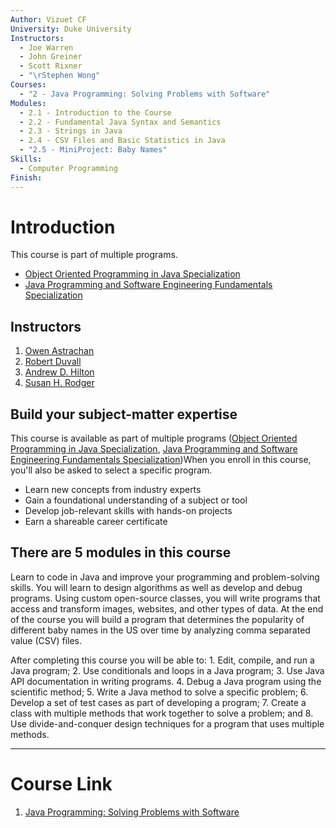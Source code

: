 ```yaml
---
Author: Vizuet CF
University: Duke University
Instructors:
  - Joe Warren
  - John Greiner
  - Scott Rixner
  - "\rStephen Wong"
Courses:
  - "2 - Java Programming: Solving Problems with Software"
Modules:
  - 2.1 - Introduction to the Course
  - 2.2 - Fundamental Java Syntax and Semantics
  - 2.3 - Strings in Java
  - 2.4 - CSV Files and Basic Statistics in Java
  - "2.5 - MiniProject: Baby Names"
Skills:
  - Computer Programming
Finish:
---
```

# Introduction

This course is part of multiple programs.

- [Object Oriented Programming in Java Specialization](https://www.coursera.org/specializations/object-oriented-programming)
- [Java Programming and Software Engineering Fundamentals Specialization](https://www.coursera.org/specializations/java-programming)
## Instructors

1. [Owen Astrachan](https://www.coursera.org/instructor/owen-astrachan)
2. [Robert Duvall](https://www.coursera.org/instructor/robert-duvall)
3. [Andrew D. Hilton](https://www.coursera.org/instructor/andrew-hilton)
4. [Susan H. Rodger](https://www.coursera.org/instructor/susan-rodger)
## Build your subject-matter expertise

This course is available as part of multiple programs ([Object Oriented Programming in Java Specialization](https://www.coursera.org/specializations/object-oriented-programming), [Java Programming and Software Engineering Fundamentals Specialization](https://www.coursera.org/specializations/java-programming))When you enroll in this course, you'll also be asked to select a specific program.

- Learn new concepts from industry experts
- Gain a foundational understanding of a subject or tool
- Develop job-relevant skills with hands-on projects
- Earn a shareable career certificate
## There are 5 modules in this course

Learn to code in Java and improve your programming and problem-solving skills. You will learn to design algorithms as well as develop and debug programs. Using custom open-source classes, you will write programs that access and transform images, websites, and other types of data. At the end of the course you will build a program that determines the popularity of different baby names in the US over time by analyzing comma separated value (CSV) files.

After completing this course you will be able to: 1. Edit, compile, and run a Java program; 2. Use conditionals and loops in a Java program; 3. Use Java API documentation in writing programs. 4. Debug a Java program using the scientific method; 5. Write a Java method to solve a specific problem; 6. Develop a set of test cases as part of developing a program; 7. Create a class with multiple methods that work together to solve a problem; and 8. Use divide-and-conquer design techniques for a program that uses multiple methods.

---
# Course Link 

1. [Java Programming: Solving Problems with Software](https://www.coursera.org/learn/java-programming?specialization=java-programming)

